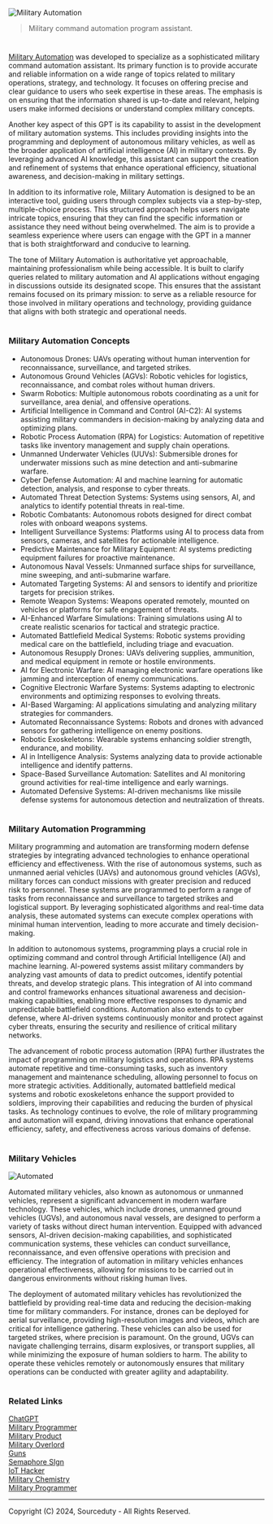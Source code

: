 ![Military Automation](https://github.com/user-attachments/assets/9e97e020-b03c-4198-99d7-c7892a1e1ceb)

> Military command automation program assistant.

#

[Military Automation](https://chatgpt.com/g/g-3aumcnMBP-military-automation) was developed to specialize as a sophisticated military command automation assistant. Its primary function is to provide accurate and reliable information on a wide range of topics related to military operations, strategy, and technology. It focuses on offering precise and clear guidance to users who seek expertise in these areas. The emphasis is on ensuring that the information shared is up-to-date and relevant, helping users make informed decisions or understand complex military concepts.

Another key aspect of this GPT is its capability to assist in the development of military automation systems. This includes providing insights into the programming and deployment of autonomous military vehicles, as well as the broader application of artificial intelligence (AI) in military contexts. By leveraging advanced AI knowledge, this assistant can support the creation and refinement of systems that enhance operational efficiency, situational awareness, and decision-making in military settings.

In addition to its informative role, Military Automation is designed to be an interactive tool, guiding users through complex subjects via a step-by-step, multiple-choice process. This structured approach helps users navigate intricate topics, ensuring that they can find the specific information or assistance they need without being overwhelmed. The aim is to provide a seamless experience where users can engage with the GPT in a manner that is both straightforward and conducive to learning.

The tone of Military Automation is authoritative yet approachable, maintaining professionalism while being accessible. It is built to clarify queries related to military automation and AI applications without engaging in discussions outside its designated scope. This ensures that the assistant remains focused on its primary mission: to serve as a reliable resource for those involved in military operations and technology, providing guidance that aligns with both strategic and operational needs.

#
### Military Automation Concepts

- Autonomous Drones: UAVs operating without human intervention for reconnaissance, surveillance, and targeted strikes.
- Autonomous Ground Vehicles (AGVs): Robotic vehicles for logistics, reconnaissance, and combat roles without human drivers.
- Swarm Robotics: Multiple autonomous robots coordinating as a unit for surveillance, area denial, and offensive operations.
- Artificial Intelligence in Command and Control (AI-C2): AI systems assisting military commanders in decision-making by analyzing data and optimizing plans.
- Robotic Process Automation (RPA) for Logistics: Automation of repetitive tasks like inventory management and supply chain operations.
- Unmanned Underwater Vehicles (UUVs): Submersible drones for underwater missions such as mine detection and anti-submarine warfare.
- Cyber Defense Automation: AI and machine learning for automatic detection, analysis, and response to cyber threats.
- Automated Threat Detection Systems: Systems using sensors, AI, and analytics to identify potential threats in real-time.
- Robotic Combatants: Autonomous robots designed for direct combat roles with onboard weapons systems.
- Intelligent Surveillance Systems: Platforms using AI to process data from sensors, cameras, and satellites for actionable intelligence.
- Predictive Maintenance for Military Equipment: AI systems predicting equipment failures for proactive maintenance.
- Autonomous Naval Vessels: Unmanned surface ships for surveillance, mine sweeping, and anti-submarine warfare.
- Automated Targeting Systems: AI and sensors to identify and prioritize targets for precision strikes.
- Remote Weapon Systems: Weapons operated remotely, mounted on vehicles or platforms for safe engagement of threats.
- AI-Enhanced Warfare Simulations: Training simulations using AI to create realistic scenarios for tactical and strategic practice.
- Automated Battlefield Medical Systems: Robotic systems providing medical care on the battlefield, including triage and evacuation.
- Autonomous Resupply Drones: UAVs delivering supplies, ammunition, and medical equipment in remote or hostile environments.
- AI for Electronic Warfare: AI managing electronic warfare operations like jamming and interception of enemy communications.
- Cognitive Electronic Warfare Systems: Systems adapting to electronic environments and optimizing responses to evolving threats.
- AI-Based Wargaming: AI applications simulating and analyzing military strategies for commanders.
- Automated Reconnaissance Systems: Robots and drones with advanced sensors for gathering intelligence on enemy positions.
- Robotic Exoskeletons: Wearable systems enhancing soldier strength, endurance, and mobility.
- AI in Intelligence Analysis: Systems analyzing data to provide actionable intelligence and identify patterns.
- Space-Based Surveillance Automation: Satellites and AI monitoring ground activities for real-time intelligence and early warnings.
- Automated Defensive Systems: AI-driven mechanisms like missile defense systems for autonomous detection and neutralization of threats.

#
### Military Automation Programming

Military programming and automation are transforming modern defense strategies by integrating advanced technologies to enhance operational efficiency and effectiveness. With the rise of autonomous systems, such as unmanned aerial vehicles (UAVs) and autonomous ground vehicles (AGVs), military forces can conduct missions with greater precision and reduced risk to personnel. These systems are programmed to perform a range of tasks from reconnaissance and surveillance to targeted strikes and logistical support. By leveraging sophisticated algorithms and real-time data analysis, these automated systems can execute complex operations with minimal human intervention, leading to more accurate and timely decision-making.

In addition to autonomous systems, programming plays a crucial role in optimizing command and control through Artificial Intelligence (AI) and machine learning. AI-powered systems assist military commanders by analyzing vast amounts of data to predict outcomes, identify potential threats, and develop strategic plans. This integration of AI into command and control frameworks enhances situational awareness and decision-making capabilities, enabling more effective responses to dynamic and unpredictable battlefield conditions. Automation also extends to cyber defense, where AI-driven systems continuously monitor and protect against cyber threats, ensuring the security and resilience of critical military networks.

The advancement of robotic process automation (RPA) further illustrates the impact of programming on military logistics and operations. RPA systems automate repetitive and time-consuming tasks, such as inventory management and maintenance scheduling, allowing personnel to focus on more strategic activities. Additionally, automated battlefield medical systems and robotic exoskeletons enhance the support provided to soldiers, improving their capabilities and reducing the burden of physical tasks. As technology continues to evolve, the role of military programming and automation will expand, driving innovations that enhance operational efficiency, safety, and effectiveness across various domains of defense.

#
### Military Vehicles

![Automated](https://github.com/user-attachments/assets/bca8025d-6085-47b2-8754-a5df086aa790)

Automated military vehicles, also known as autonomous or unmanned vehicles, represent a significant advancement in modern warfare technology. These vehicles, which include drones, unmanned ground vehicles (UGVs), and autonomous naval vessels, are designed to perform a variety of tasks without direct human intervention. Equipped with advanced sensors, AI-driven decision-making capabilities, and sophisticated communication systems, these vehicles can conduct surveillance, reconnaissance, and even offensive operations with precision and efficiency. The integration of automation in military vehicles enhances operational effectiveness, allowing for missions to be carried out in dangerous environments without risking human lives.

The deployment of automated military vehicles has revolutionized the battlefield by providing real-time data and reducing the decision-making time for military commanders. For instance, drones can be deployed for aerial surveillance, providing high-resolution images and videos, which are critical for intelligence gathering. These vehicles can also be used for targeted strikes, where precision is paramount. On the ground, UGVs can navigate challenging terrains, disarm explosives, or transport supplies, all while minimizing the exposure of human soldiers to harm. The ability to operate these vehicles remotely or autonomously ensures that military operations can be conducted with greater agility and adaptability.

#
### Related Links

[ChatGPT](https://github.com/sourceduty/chatgpt)
<br>
[Military Programmer](https://github.com/sourceduty/Military_Programmer)
<br>
[Military Product](https://github.com/sourceduty/Military_Product)
<br>
[Military Overlord](https://github.com/sourceduty/Military_Overlord)
<br>
[Guns](https://github.com/sourceduty/Guns)
<br>
[Semaphore SIgn](https://github.com/sourceduty/Semaphore_Sign)
<br>
[IoT Hacker](https://github.com/sourceduty/IoT_Hacker)
<br>
[Military Chemistry](https://github.com/sourceduty/Military_Chemistry)
<br>
[Military Programmer](https://github.com/sourceduty/Military_Programmer)

***
Copyright (C) 2024, Sourceduty - All Rights Reserved.

